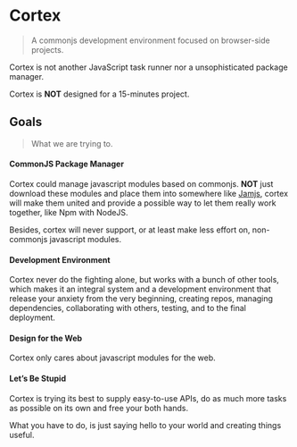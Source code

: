 # Cortex

> A commonjs development environment focused on browser-side projects.

Cortex is not another JavaScript task runner nor a unsophisticated package manager.

Cortex is **NOT** designed for a 15-minutes project.

## Goals

> What we are trying to.

#### CommonJS Package Manager

Cortex could manage javascript modules based on commonjs. **NOT** just download these modules and place them into somewhere like [Jamjs](https://github.com/caolan/jam), cortex will make them united and provide a possible way to let them really work together, like Npm with NodeJS.

Besides, cortex will never support, or at least make less effort on, non-commonjs javascript modules.

#### Development Environment

Cortex never do the fighting alone, but works with a bunch of other tools, which makes it an integral system and a development  environment that release your anxiety from the very beginning, creating repos, managing dependencies, collaborating with others, testing, and to the final deployment.

#### Design for the Web

Cortex only cares about javascript modules for the web.

#### Let’s Be Stupid

Cortex is trying its best to supply easy-to-use APIs, do as much more tasks as possible on its own and free your both hands.

What you have to do, is just saying hello to your world and creating things useful. 
